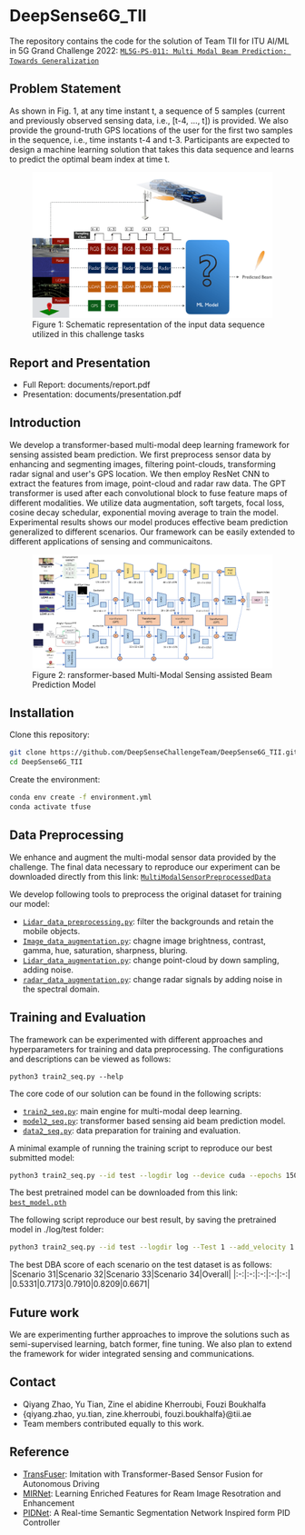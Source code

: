 # DeepSense6G_TII
The repository contains the code for the solution of Team TII for ITU AI/ML in 5G Grand Challenge 2022: [`ML5G-PS-011: Multi Modal Beam Prediction: Towards Generalization`](https://deepsense6g.net/multi-modal-beam-prediction-challenge/) 
## Problem Statement
As shown in Fig. 1, at any time instant t, a sequence of 5 samples (current and previously observed sensing data, i.e., [t-4, …, t]) is provided. We also provide the ground-truth GPS locations of the user for the first two samples in the sequence, i.e., time instants t-4 and t-3. Participants are expected to design a machine learning solution that takes this data sequence and learns to predict the optimal beam index at time t. 
<figure>
  <img
  src="/Images/prob_state-copy-4.png"
  alt="The beautiful MDN logo.">
  <figcaption>Figure 1: Schematic representation of the input data sequence utilized in this challenge tasks</figcaption>
</figure>

## Report and Presentation
* Full Report: documents/report.pdf
* Presentation: documents/presentation.pdf

## Introduction  
We develop a transformer-based multi-modal deep learning framework for sensing assisted beam prediction. We first preprocess sensor data by enhancing and segmenting images, filtering point-clouds, transforming radar signal and user's GPS location. We then employ ResNet CNN to extract the features from image, point-cloud and radar raw data. The GPT transformer is used after each convolutional block to fuse feature maps of different modalities. We utilize data augmentation, soft targets, focal loss, cosine decay schedular, exponential moving average to train the model. Experimental results shows our model produces effective beam prediction generalized to different scenarios. Our framework can be easily extended to different applications of sensing and communicaitons. 
<figure>
  <img
  src="/Images/transfuser.png"
  alt="The beautiful MDN logo.">
  <figcaption>Figure 2: ransformer-based Multi-Modal Sensing assisted Beam Prediction Model</figcaption>
</figure>

## Installation
Clone this repository:

```sh
git clone https://github.com/DeepSenseChallengeTeam/DeepSense6G_TII.git
cd DeepSense6G_TII
```
Create the environment:
```sh
conda env create -f environment.yml 
conda activate tfuse 
```

## Data Preprocessing
We enhance and augment the multi-modal sensor data provided by the challenge. The final data necessary to reproduce our experiment can be downloaded directly from this link: [`MultiModalSensorPreprocessedData`](https://drive.google.com/drive/folders/1zvOOJpGodEnjqvAiAeXkzOdjWmz1semF?usp=sharing)

We develop following tools to preprocess the original dataset for training our model: 

* [`Lidar_data_preprocessing.py`](./Lidar_data_preprocessing.py): filter the backgrounds and retain the mobile objects.
* [`Image_data_augmentation.py`](./Image_data_augmentation.py): chagne image brightness, contrast, gamma, hue, saturation, sharpness, bluring. 
* [`Lidar_data_augmentation.py`](./Lidar_data_augmentation.py): change point-cloud by down sampling, adding noise. 
* [`radar_data_augmentation.py`](./radar_data_augmentation.py): change radar signals by adding noise in the spectral domain.

## Training and Evaluation
The framework can be experimented with different approaches and hyperparameters for training and data preprocessing. The configurations and descriptions can be viewed as follows:
```
python3 train2_seq.py --help
```
The core code of our solution can be found in the following scripts:

* [`train2_seq.py`](./train2_seq.py): main engine for multi-modal deep learning.
* [`model2_seq.py`](./model2_seq.py): transformer based sensing aid beam prediction model.
* [`data2_seq.py`](./data2_seq.py): data preparation for training and evaluation.

A minimal example of running the training script to reproduce our best submitted model: 
```sh
python3 train2_seq.py --id test --logdir log --device cuda --epochs 150 --lr 1e-4 --batch_size 12 --add_velocity 1 --add_mask 0 --enhanced 1 --filtered 0 --loss focal --scheduler 1 --load_previous_best 0 --temp_coef 1 --train_adapt_together 1 --finetune 0 --Test 0 --augmentation 1 --angle_norm 1 --custom_FoV_lidar 1 --add_seg 0 --ema 1 --flip 0
```
The best pretrained model can be downloaded from this link: [`best_model.pth`](https://tiiuae-my.sharepoint.com/:u:/g/personal/yu_tian_tii_ae/ESWmKoHeKsxJorYTr6MxgjQBlCXrRQoSrgLDxs7ljxEr_g?e=bPrCgS) 

The following script reproduce our best result, by saving the pretrained model in ./log/test folder:
```sh
python3 train2_seq.py --id test --logdir log --Test 1 --add_velocity 1 --add_mask 0 --enhanced 1 --filtered 0 --angle_norm 1 --custom_FoV_lidar 1 --add_seg 0
```
The best DBA score of each scenario on the test dataset is as follows:
|Scenario 31|Scenario 32|Scenario 33|Scenario 34|Overall|
|:-:|:-:|:-:|:-:|:-:|
|0.5331|0.7173|0.7910|0.8209|0.6671|


## Future work
We are experimenting further approaches to improve the solutions such as semi-supervised learning, batch former, fine tuning. We also plan to extend the framework for wider integrated sensing and communications. 

## Contact

* Qiyang Zhao, Yu Tian, Zine el abidine Kherroubi, Fouzi Boukhalfa
* {qiyang.zhao, yu.tian, zine.kherroubi, fouzi.boukhalfa}@tii.ae
* Team members contributed equally to this work. 

## Reference
* [TransFuser](https://github.com/autonomousvision/transfuser): Imitation with Transformer-Based Sensor Fusion for Autonomous Driving
* [MIRNet](https://github.com/swz30/MIRNet): Learning Enriched Features for Ream Image Resotration and Enhancement
* [PIDNet](https://github.com/XuJiacong/PIDNet): A Real-time Semantic Segmentation Network Inspired form PID Controller
